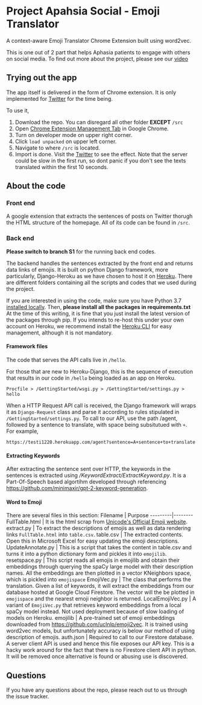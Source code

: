 # Project Apahsia Social - Emoji Translator

A context-aware Emoji Translator Chrome Extension built using word2vec. 

This is one out of 2 part that helps Aphasia patients to engage with others on social media. To find out more about the project, please see our [video](https://youtu.be/PoPWcYbTgzE)

## Trying out the app

The app itself is delivered in the form of Chrome extension. It is only implemented for [Twitter](twitter.com) for the time being. 

To use it, 

1. Download the repo. You can disregard all other folder **EXCEPT** ``/src``
2. Open [Chrome Extension Management Tab](chrome://extensions/) in Google Chrome. 
3. Turn on developer mode on upper right corner. 
4. Click `load unpacked` on upper left corner. 
5. Navigate to where `/src` is located. 
6. Import is done. Visit the [Twitter](twitter.com) to see the effect. Note that the server could be slow in the first run, so dont panic if you don't see the texts translated within the first 10 seconds. 

## About the code

### Front end
A google extension that extracts the sentences of posts on Twitter thorugh the HTML structure of the homepage. All of its code can be found in `/src`. 

### Back end
**Please switch to branch S1** for the running back end codes. 

The backend handles the sentences extracted by the front end and returns data links of emojis. It is built on python Django framework, more particularly, Django-Heroku as we have chosen to host it on [Heroku](https://testi1220.herokuapp.com/). There are different folders containing all the scripts and codes that we used during the project. 

If you are interested in using the code, make sure you have Python 3.7 [installed locally](http://install.python-guide.org). Then, **please install all the packages in requirements.txt** At the time of this writing, it is fine that you just install the latest version of the packages through pip. If you intends to re-host this under your own account on Heroku, we recommend install the [Heroku CLI](https://devcenter.heroku.com/articles/heroku-cli) for easy management, although it is not mandatory. 

#### Framework files

The code that serves the API calls live in `/hello`. 

For those that are new to Heroku-Django, this is the sequence of execution that results in our code in `/hello` being loaded as an app on Heroku. 

```
Procfile > /GettingStarted/wsgi.py > /GettingStarted/settings.py > hello
```

When a HTTP Request API call is received, the Django framework will wraps it as `Django-Request` class and parse it according to rules stipulated in `/GettingStarted/settings.py`. To call to our API, use the path /agent, followed by a sentence to translate, with space being subsitutued with `+`. For example, 
```
https://testi1220.herokuapp.com/agent?sentence=A+sentence+to+translate
```

#### Extracting Keywords
After extracting the sentence sent over HTTP, the keywords in the sentences is extracted using */KeywordExtract/ExtractKeyword.py*. It is a Part-Of-Speech based algortihm developed through referencing https://github.com/minimaxir/gpt-2-keyword-generation. 

#### Word to Emoji
There are several files in this section:
Filename | Purpose
---------|--------
FullTable.html | It is the html scrap from [Unicode's Official Emoji website](https://unicode.org/emoji/charts/full-emoji-list.html). 
extract.py | To extract the descriptions of emojis as well as data rendering links  `FullTable.html` into `table.csv`.
table.csv | The extracted contents. Open this in Microsoft Excel for easy updating the emoji descriptions. 
UpdateAnnotate.py | This is a script that takes the content in table.csv and turns it into a python dictionary form and pickles it into `emojilib`.
resetspace.py | This script reads all emojis in emojilib and obtain their embeddings through querying the spaCy large model with their description names. All the embeddings are then plotted in a vector KNeighbors space, which is pickled into `emojispace`
EmojiVec.py | The class that performs the translation. Given a list of keywords, it will extract the embeddings from our database hosted at Google Cloud Firestore. The vector will the be plotted in `emojispace` and the nearest emoji neighbor is returned. 
LocalEmojiVec.py | A variant of `EmojiVec.py` that retrieves keyword embeddings from a local spaCy model instead. Not used deployment because of slow loading of models on Heroku. 
emojilib | A pre-trained set of emoji embeddings downloaded from https://github.com/uclnlp/emoji2vec. It is trained using word2vec models, but unfortunately accuracy is below our method of using description of emojis. 
auth.json | Required to call to our Firestore database. A server client API is used and hence this file exposes our API key. This is a hacky work around for the fact that there is no Firestore client API in python. It will be removed once alternative is found or abusing use is discovered. 


## Questions
If you have any questions about the repo, please reach out to us through the issue tracker. 

